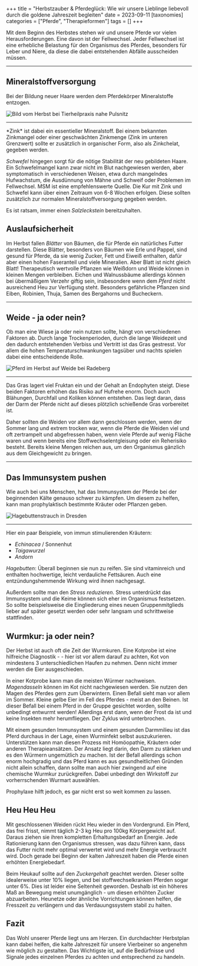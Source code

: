 +++
title = "Herbstzauber & Pferdeglück: Wie wir unsere Lieblinge liebevoll durch die goldene Jahreszeit begleiten"
date = 2023-09-11
[taxonomies]
categories = ["Pferde", "Therapieformen"]
tags = []
+++

Mit dem Beginn des Herbstes stehen wir und unsere Pferde vor vielen Herausforderungen. Eine davon ist der Fellwechsel. Jeder Fellwechsel ist eine erhebliche Belastung für den Organismus des Pferdes, besonders für Leber und Niere, da diese die dabei entstehenden Abfälle ausscheiden müssen.


<!-- more -->

<div class="container marketing">
  <hr class="featurette-divider">
  <div class="row featurette">
    <div class="col-md-7 order-md-2">
      <h2 class="featurette-heading">Mineralstoffversorgung</h2>
      <p class="lead">Bei der Bildung neuer Haare werden dem Pferdekörper Mineralstoffe entzogen.</p>    
    </div>
    <div class="col-md-5">
        <picture>
          <source media="(max-width: 319px)" srcset="https://tierheilpraxis-jessican.de/img/blog/herbst_pferd_1_320.avif 304w" type="image/avif" sizes="95vw">
          <source media="(max-width: 319px)" srcset="https://tierheilpraxis-jessican.de/img/blog/herbst_pferd_1_320.webp 304w" type="image/webp" sizes="95vw">
          <source media="(max-width: 319px)" srcset="https://tierheilpraxis-jessican.de/img/blog/herbst_pferd_1_320.jpeg 304w" type="image/jpeg" sizes="95vw">
          <source media="(min-width: 320px) and (max-width: 639px)" srcset="https://tierheilpraxis-jessican.de/img/blog/herbst_pferd_1_640.avif 608w" type="image/avif" sizes="95vw">
          <source media="(min-width: 320px) and (max-width: 639px)" srcset="https://tierheilpraxis-jessican.de/img/blog/herbst_pferd_1_640.webp 608w" type="image/webp" sizes="95vw">
          <source media="(min-width: 320px) and (max-width: 639px)" srcset="https://tierheilpraxis-jessican.de/img/blog/herbst_pferd_1_640.jpeg 608w" type="image/jpeg" sizes="95vw">
          <source media="(min-width: 640px) and (max-width: 767px)" srcset="https://tierheilpraxis-jessican.de/img/blog/herbst_pferd_1_768.avif 729w" type="image/avif" sizes="95vw">
          <source media="(min-width: 640px) and (max-width: 767px)" srcset="https://tierheilpraxis-jessican.de/img/blog/herbst_pferd_1_768.webp 729w" type="image/webp" sizes="95vw">
          <source media="(min-width: 640px) and (max-width: 767px)" srcset="https://tierheilpraxis-jessican.de/img/blog/herbst_pferd_1_768.jpeg 729w" type="image/jpeg" sizes="95vw">
          <source media="(min-width: 768px)" srcset="https://tierheilpraxis-jessican.de/img/blog/herbst_pferd_1_1024.avif 972w" type="image/avif" sizes="95vw">
          <source media="(min-width: 768px)" srcset="https://tierheilpraxis-jessican.de/img/blog/herbst_pferd_1_1024.webp 972w" type="image/webp" sizes="95vw">
          <source media="(min-width: 768px)" srcset="https://tierheilpraxis-jessican.de/img/blog/herbst_pferd_1_1024.jpeg 972w" type="image/jpeg" sizes="95vw">
          <img src="https://tierheilpraxis-jessican.de/img/blog/herbst_pferd_1_1024.jpeg" alt="Bild vom Herbst bei Tierheilpraxis nahe Pulsnitz" title="Bild vom Herbst bei Tierheilpraxis nahe Pulsnitz" loading="lazy" sizes="95vw"   class="featurette-image img-fluid mx-auto rounded-img" style="aspect-ratio: 1/1; object-fit: cover;">
      </picture>
    </div>
  </div>
  <hr class="featurette-divider">
</div>
*Zink* ist dabei ein essentieller Mineralstoff. Bei einem bekannten Zinkmangel oder einer geschwächten Zinkmenge (Zink im unteren Grenzwert) sollte er zusätzlich in organischer Form, also als Zinkchelat, gegeben werden.

*Schwefel* hingegen sorgt für die nötige Stabilität der neu gebildeten Haare. Ein Schwefelmangel kann zwar nicht im Blut nachgewiesen werden, aber symptomatisch in verschiedenen Weisen, etwa durch mangelndes Hufwachstum, die Ausdünnung von Mähne und Schweif oder Problemen im Fellwechsel. MSM ist eine empfehlenswerte Quelle.
Die Kur mit Zink und Schwefel kann über einen Zeitraum von 6-8 Wochen erfolgen.
Diese sollten zusätzlich zur normalen Mineralstoffversorgung gegeben werden.


Es ist ratsam, immer einen *Salzleckstein* bereitzuhalten.


## Auslaufsicherheit
Im Herbst fallen *Blätter* von Bäumen, die für Pferde ein natürliches Futter darstellen. Diese Blätter, besonders von Bäumen wie Erle und Pappel, sind gesund für Pferde, da sie wenig Zucker, Fett und Eiweiß enthalten, dafür aber einen hohen Faseranteil und viele Mineralien. Aber Blatt ist nicht gleich Blatt! Therapeutisch wertvolle Pflanzen wie Weißdorn und Weide können in kleinen Mengen verbleiben.
Eichen und Walnussbäume allerdings können bei übermäßigem Verzehr giftig sein, insbesondere wenn dem *Pferd* nicht ausreichend Heu zur Verfügung steht.
Besonders gefährliche Pflanzen sind Eiben, Robinien, Thuja, Samen des Bergahorns und Bucheckern.

<div class="container marketing">
  <hr class="featurette-divider">
  <div class="row featurette">
    <div class="col-md-7 order-md-2">
      <h2 class="featurette-heading">Weide - ja oder nein?</h2>
      <p class="lead">Ob man eine Wiese ja oder nein nutzen sollte, hängt von verschiedenen Faktoren ab. Durch lange Trockenperioden, durch die lange Weidezeit und den dadurch entstehenden Verbiss und Vertritt ist das Gras gestresst. Vor allem die hohen Temperaturschwankungen tagsüber und nachts spielen dabei eine entscheidende Rolle.</p>    
    </div>
    <div class="col-md-5">
        <picture>
          <source media="(max-width: 319px)" srcset="https://tierheilpraxis-jessican.de/img/blog/herbst_pferd_2_320.avif 304w" type="image/avif" sizes="95vw">
          <source media="(max-width: 319px)" srcset="https://tierheilpraxis-jessican.de/img/blog/herbst_pferd_2_320.webp 304w" type="image/webp" sizes="95vw">
          <source media="(max-width: 319px)" srcset="https://tierheilpraxis-jessican.de/img/blog/herbst_pferd_2_320.jpeg 304w" type="image/jpeg" sizes="95vw">
          <source media="(min-width: 320px) and (max-width: 639px)" srcset="https://tierheilpraxis-jessican.de/img/blog/herbst_pferd_2_640.avif 608w" type="image/avif" sizes="95vw">
          <source media="(min-width: 320px) and (max-width: 639px)" srcset="https://tierheilpraxis-jessican.de/img/blog/herbst_pferd_2_640.webp 608w" type="image/webp" sizes="95vw">
          <source media="(min-width: 320px) and (max-width: 639px)" srcset="https://tierheilpraxis-jessican.de/img/blog/herbst_pferd_2_640.jpeg 608w" type="image/jpeg" sizes="95vw">
          <source media="(min-width: 640px) and (max-width: 767px)" srcset="https://tierheilpraxis-jessican.de/img/blog/herbst_pferd_2_768.avif 729w" type="image/avif" sizes="95vw">
          <source media="(min-width: 640px) and (max-width: 767px)" srcset="https://tierheilpraxis-jessican.de/img/blog/herbst_pferd_2_768.webp 729w" type="image/webp" sizes="95vw">
          <source media="(min-width: 640px) and (max-width: 767px)" srcset="https://tierheilpraxis-jessican.de/img/blog/herbst_pferd_2_768.jpeg 729w" type="image/jpeg" sizes="95vw">
          <source media="(min-width: 768px)" srcset="https://tierheilpraxis-jessican.de/img/blog/herbst_pferd_2_1024.avif 972w" type="image/avif" sizes="95vw">
          <source media="(min-width: 768px)" srcset="https://tierheilpraxis-jessican.de/img/blog/herbst_pferd_2_1024.webp 972w" type="image/webp" sizes="95vw">
          <source media="(min-width: 768px)" srcset="https://tierheilpraxis-jessican.de/img/blog/herbst_pferd_2_1024.jpeg 972w" type="image/jpeg" sizes="95vw">
          <img src="https://tierheilpraxis-jessican.de/img/blog/herbst_pferd_2_1024.jpeg" alt="Pferd im Herbst auf Weide bei Radeberg" title="Pferd im Herbst auf Weide bei Radeberg" loading="lazy" sizes="95vw"   class="featurette-image img-fluid mx-auto rounded-img" style="aspect-ratio: 1/1; object-fit: cover;">
      </picture>
    </div>
  </div>
  <hr class="featurette-divider">
</div>


Das Gras lagert viel Fruktan ein und der Gehalt an Endophyten steigt.
Diese beiden Faktoren erhöhen das Risiko auf Hufrehe enorm. Doch auch Blähungen, Durchfall und Koliken können entstehen. Das liegt daran, dass der Darm der Pferde nicht auf dieses plötzlich schießende Gras vorbereitet ist.

Daher sollten die Weiden vor allem dann geschlossen werden, wenn der Sommer lang und extrem trocken war, wenn die Pferde die Weiden viel und oft zertrampelt und abgefressen haben, wenn viele Pferde auf wenig Fläche waren und wenn bereits eine Stoffwechselentgleisung oder ein Reherisiko besteht. Bereits kleine Mengen reichen aus, um den Organismus gänzlich aus dem Gleichgewicht zu bringen.

<div class="container marketing">
  <hr class="featurette-divider">
  <div class="row featurette">
    <div class="col-md-7 order-md-2">
      <h2 class="featurette-heading">Das Immunsystem pushen</h2>
      <p class="lead">Wie auch bei uns Menschen, hat das Immunsystem der Pferde bei der beginnenden Kälte genauso schwer zu kämpfen. Um diesem zu helfen, kann man prophylaktisch bestimmte Kräuter oder Pflanzen geben.</p>    
    </div>
    <div class="col-md-5">
        <picture>
          <source media="(max-width: 319px)" srcset="https://tierheilpraxis-jessican.de/img/blog/herbst_pferd_3_320.avif 304w" type="image/avif" sizes="95vw">
          <source media="(max-width: 319px)" srcset="https://tierheilpraxis-jessican.de/img/blog/herbst_pferd_3_320.webp 304w" type="image/webp" sizes="95vw">
          <source media="(max-width: 319px)" srcset="https://tierheilpraxis-jessican.de/img/blog/herbst_pferd_3_320.jpeg 304w" type="image/jpeg" sizes="95vw">
          <source media="(min-width: 320px) and (max-width: 639px)" srcset="https://tierheilpraxis-jessican.de/img/blog/herbst_pferd_3_640.avif 608w" type="image/avif" sizes="95vw">
          <source media="(min-width: 320px) and (max-width: 639px)" srcset="https://tierheilpraxis-jessican.de/img/blog/herbst_pferd_3_640.webp 608w" type="image/webp" sizes="95vw">
          <source media="(min-width: 320px) and (max-width: 639px)" srcset="https://tierheilpraxis-jessican.de/img/blog/herbst_pferd_3_640.jpeg 608w" type="image/jpeg" sizes="95vw">
          <source media="(min-width: 640px) and (max-width: 767px)" srcset="https://tierheilpraxis-jessican.de/img/blog/herbst_pferd_3_768.avif 729w" type="image/avif" sizes="95vw">
          <source media="(min-width: 640px) and (max-width: 767px)" srcset="https://tierheilpraxis-jessican.de/img/blog/herbst_pferd_3_768.webp 729w" type="image/webp" sizes="95vw">
          <source media="(min-width: 640px) and (max-width: 767px)" srcset="https://tierheilpraxis-jessican.de/img/blog/herbst_pferd_3_768.jpeg 729w" type="image/jpeg" sizes="95vw">
          <source media="(min-width: 768px)" srcset="https://tierheilpraxis-jessican.de/img/blog/herbst_pferd_3_1024.avif 972w" type="image/avif" sizes="95vw">
          <source media="(min-width: 768px)" srcset="https://tierheilpraxis-jessican.de/img/blog/herbst_pferd_3_1024.webp 972w" type="image/webp" sizes="95vw">
          <source media="(min-width: 768px)" srcset="https://tierheilpraxis-jessican.de/img/blog/herbst_pferd_3_1024.jpeg 972w" type="image/jpeg" sizes="95vw">
          <img src="https://tierheilpraxis-jessican.de/img/blog/herbst_pferd_3_1024.jpeg" alt="Hagebuttenstrauch in Dresden" title="Hagebuttenstrauch in Dresden" loading="lazy" sizes="95vw"   class="featurette-image img-fluid mx-auto rounded-img" style="aspect-ratio: 1/1; object-fit: cover;">
      </picture>
    </div>
  </div>
  <hr class="featurette-divider">
</div>

Hier ein paar Beispiele, von immun stimulierenden Kräutern:
- *Echinacea* / Sonnenhut
- *Taigawurzel*
- *Andorn*

*Hagebutten*: Überall beginnen sie nun zu reifen. Sie sind vitaminreich und enthalten hochwertige, leicht verdauliche Fettsäuren. Auch eine entzündungshemmende Wirkung wird ihnen nachgesagt.

Außerdem sollte man den *Stress reduzieren*. Stress unterdrückt das Immunsystem und die Keime können sich eher im Organismus festsetzen. So sollte beispielsweise die Eingliederung eines neuen Gruppenmitglieds lieber auf später gesetzt werden oder sehr langsam und schrittweise stattfinden.

## Wurmkur: ja oder nein?

Der Herbst ist auch oft die Zeit der Wurmkuren. Eine Kotprobe ist eine hilfreiche Diagnostik - - hier ist vor allem darauf zu achten, Kot von mindestens 3 unterschiedlichen Haufen zu nehmen. Denn nicht immer werden die Eier ausgeschieden.

In einer Kotprobe kann man die meisten Würmer nachweisen. *Magendasseln* können im Kot nicht nachgewiesen werden. Sie nutzen den Magen des Pferdes gern zum Überwintern. Einen Befall sieht man vor allem im Sommer. Kleine gelbe Eier im Fell des Pferdes - meist an den Beinen. Ist dieser Befall bei einem Pferd in der Gruppe gesichtet worden, sollte unbedingt entwurmt werden! Allerdings erst dann, wenn der Frost da ist und keine Insekten mehr herumfliegen. Der Zyklus wird unterbrochen.

Mit einem gesunden Immunsystem und einem gesunden Darmmilieu ist das Pferd durchaus in der Lage, einen Wurminfekt selbst auszukurieren. Unterstützen kann man diesen Prozess mit Homöopathie, Kräutern oder anderen Therapieansätzen. Der Ansatz liegt darin, den Darm zu stärken und es den Würmern ungemütlich zu machen.
Ist der Befall allerdings schon enorm hochgradig und das Pferd kann es aus gesundheitlichen Gründen nicht allein schaffen, dann sollte man auch hier zwingend auf eine chemische Wurmkur zurückgreifen. Dabei unbedingt den Wirkstoff zur vorherrschenden Wurmart auswählen.

Prophylaxe hilft jedoch, es gar nicht erst so weit kommen zu lassen.


## Heu Heu Heu
Mit geschlossenen Weiden rückt Heu wieder in den Vordergrund.
Ein Pferd, das frei frisst, nimmt täglich 2-3 kg Heu pro 100kg Körpergewicht auf. Daraus ziehen sie ihren kompletten Erhaltungsbedarf an Energie.
Jede Rationierung kann den Organismus stressen, was dazu führen kann, dass das Futter nicht mehr optimal verwertet wird und mehr Energie verbraucht wird.
Doch gerade bei Beginn der kalten Jahreszeit haben die Pferde einen erhöhten Energiebedarf.


Beim Heukauf sollte auf den *Zuckergehalt* geachtet werden. Dieser sollte idealerweise unter 10% liegen, und bei stoffwechselkranken Pferden sogar unter 6%. Dies ist leider eine Seltenheit geworden. Deshalb ist ein höheres Maß an Bewegung meist unumgänglich - um diesen erhöhten Zucker abzuarbeiten.
Heunetze oder ähnliche Vorrichtungen können helfen, die Fresszeit zu verlängern und das Verdauungssystem stabil zu halten.


## Fazit
Das Wohl unserer Pferde liegt uns am Herzen. Ein durchdachter Herbstplan kann dabei helfen, die kalte Jahreszeit für unsere Vierbeiner so angenehm wie möglich zu gestalten. Das Wichtigste ist, auf die Bedürfnisse und Signale jedes einzelnen Pferdes zu achten und entsprechend zu handeln.
